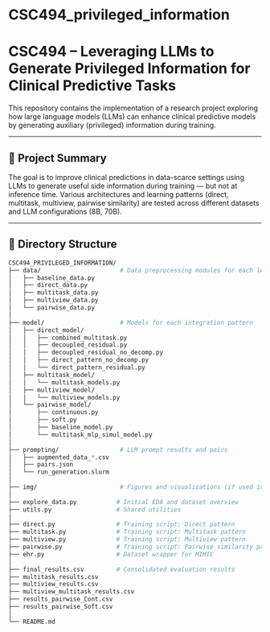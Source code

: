 # CSC494_privileged_information
# CSC494 – Leveraging LLMs to Generate Privileged Information for Clinical Predictive Tasks

This repository contains the implementation of a research project exploring how large language models (LLMs) can enhance clinical predictive models by generating auxiliary (privileged) information during training.

---

## 🧠 Project Summary

The goal is to improve clinical predictions in data-scarce settings using LLMs to generate useful side information during training — but not at inference time. Various architectures and learning patterns (direct, multitask, multiview, pairwise similarity) are tested across different datasets and LLM configurations (8B, 70B).

---

## 📁 Directory Structure

```bash
CSC494_PRIVILEGED_INFORMATION/
├── data/                      # Data preprocessing modules for each learning pattern
│   ├── baseline_data.py
│   ├── direct_data.py
│   ├── multitask_data.py
│   ├── multiview_data.py
│   └── pairwise_data.py
│
├── model/                     # Models for each integration pattern
│   ├── direct_model/
│   │   ├── combined_multitask.py
│   │   ├── decoupled_residual.py
│   │   ├── decoupled_residual_no_decomp.py
│   │   ├── direct_pattern_no_decomp.py
│   │   └── direct_pattern_residual.py
│   ├── multitask_model/
│   │   └── multitask_models.py
│   ├── multiview_model/
│   │   └── multiview_models.py
│   └── pairwise_model/
│       ├── continuous.py
│       ├── soft.py
│       ├── baseline_model.py
│       └── multitask_mlp_simul_model.py
│
├── prompting/                 # LLM prompt results and pairs
│   ├── augmented_data_*.csv
│   ├── pairs.json
│   └── run_generation.slurm
│
├── img/                       # Figures and visualizations (if used in notebook/paper)
│
├── explore_data.py           # Initial EDA and dataset overview
├── utils.py                  # Shared utilities
│
├── direct.py                 # Training script: Direct pattern
├── multitask.py              # Training script: Multitask pattern
├── multiview.py              # Training script: Multiview pattern
├── pairwise.py               # Training script: Pairwise similarity pattern
├── ehr.py                    # Dataset wrapper for MIMIC
│
├── final_results.csv         # Consolidated evaluation results
├── multitask_results.csv
├── multiview_results.csv
├── multiview_multitask_results.csv
├── results_pairwise_Cont.csv
├── results_pairwise_Soft.csv
│
└── README.md
